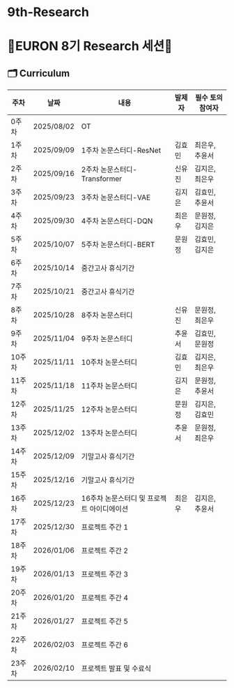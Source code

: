 # 9th-Research
# 🐥EURON 8기 Research 세션🐥

## 🗂️ Curriculum
|주차|날짜|내용|발제자|필수 토의 참여자
|---|---|---|---|---|
|0주차|2025/08/02|OT||	
|1주차|2025/09/09|1주차 논문스터디-ResNet|김효민|최은우, 추윤서|
|2주차|2025/09/16|2주차 논문스터디-Transformer|신유진|김지은, 최은우|
|3주차|2025/09/23|3주차 논문스터디-VAE|김지은|김효민, 추윤서|
|4주차|2025/09/30|4주차 논문스터디-DQN|최은우|문원정, 김지은|
|5주차|2025/10/07|5주차 논문스터디-BERT|문원정|김효민, 김지은|
|6주차|2025/10/14|중간고사 휴식기간|||
|7주차|2025/10/21|중간고사 휴식기간|||
|8주차|2025/10/28|8주차 논문스터디|신유진|문원정, 최은우|
|9주차|2025/11/04|9주차 논문스터디|추윤서|김효민, 문원정|
|10주차|2025/11/11|10주차 논문스터디|김효민|김지은, 최은우|
|11주차|2025/11/18|11주차 논문스터디|김지은|문원정, 추윤서|
|12주차|2025/11/25|12주차 논문스터디|문원정|김지은, 김효민|
|13주차|2025/12/02|13주차 논문스터디|추윤서|문원정, 최은우|
|14주차|2025/12/09|기말고사 휴식기간|||
|15주차|2025/12/16|기말고사 휴식기간|||
|16주차|2025/12/23|16주차 논문스터디 및 프로젝트 아이디에이션|최은우|김지은, 추윤서|
|17주차|2025/12/30|프로젝트 주간 1	
|18주차|2026/01/06|프로젝트 주간 2	
|19주차|2026/01/13|프로젝트 주간 3	
|20주차|2026/01/20|프로젝트 주간 4	
|21주차|2026/01/27|프로젝트 주간 5	
|22주차|2026/02/03|프로젝트 주간 6
|23주차|2026/02/10|프로젝트 발표 및 수료식|||
